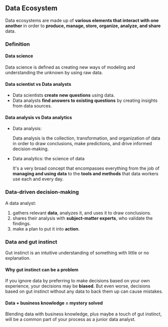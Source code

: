 ## Data Ecosystem

Data ecosystems are made up of **various elements that interact with one another** in order to **produce, manage, store, organize, analyze, and share** data.

### Definition

#### Data science

Data science is defined as creating new ways of modeling and understanding the unknown by using raw data.

#### Data scientist vs Data analysts

- Data scientists **create new questions** using data.
- Data analysts **find answers to existing questions** by creating insights from data sources.

#### Data analysis vs Data analytics

- Data analysis:

  Data analysis is the collection, transformation, and organization of data in order to draw conclusions, make predictions, and drive informed decision-making.

- Data analytics: the science of data

  It's a very broad concept that encompasses everything from the job of **managing and using data** to the **tools and methods** that data workers use each and every day.

### Data-driven decision-making

A data analyst:

1. gathers relevant **data**, analyzes it, and uses it to draw conclusions.
2. shares their analysis with **subject-matter experts**, who validate the findings.
3. make a plan to put it into **action**.

### Data and gut instinct

Gut instinct is an intuitive understanding of something with little or no explanation.

#### Why gut instinct can be a problem

If you ignore data by preferring to make decisions based on your own experience, your decisions may be **biased**. But even worse, decisions based on gut instinct without any data to back them up can cause mistakes.

#### Data + business knowledge = mystery solved

Blending data with business knowledge, plus maybe a touch of gut instinct, will be a common part of your process as a junior data analyst.
